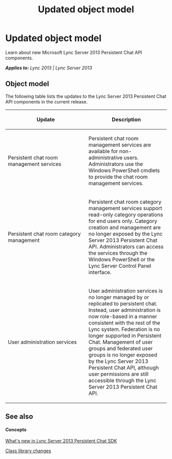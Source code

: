 ﻿---
title: Updated object model
TOCTitle: Updated object model
ms:assetid: 20f5d304-2e81-4eaa-a134-00b0951383a6
ms:mtpsurl: https://msdn.microsoft.com/en-us/library/Dn439201(v=office.15)
ms:contentKeyID: 57101301
ms.date: 07/24/2014
mtps_version: v=office.15
---

# Updated object model

Learn about new Microsoft Lync Server 2013 Persistent Chat API components.


_**Applies to:** Lync 2013 | Lync Server 2013_

## Object model

The following table lists the updates to the Lync Server 2013 Persistent Chat API components in the current release.

<table>
<colgroup>
<col style="width: 50%" />
<col style="width: 50%" />
</colgroup>
<thead>
<tr class="header">
<th><p>Update</p></th>
<th><p>Description</p></th>
</tr>
</thead>
<tbody>
<tr class="odd">
<td><p>Persistent chat room management services</p></td>
<td><p>Persistent chat room management services are available for non-administrative users. Administrators use the Windows PowerShell cmdlets to provide the chat room management services.</p></td>
</tr>
<tr class="even">
<td><p>Persistent chat room category management</p></td>
<td><p>Persistent chat room category management services support read-only category operations for end users only. Category creation and management are no longer exposed by the Lync Server 2013 Persistent Chat API. Administrators can access the services through the Windows PowerShell or the Lync Server Control Panel interface.</p></td>
</tr>
<tr class="odd">
<td><p>User administration services</p></td>
<td><p>User administration services is no longer managed by or replicated to persistent chat. Instead, user administration is now role-based in a manner consistent with the rest of the Lync system. Federation is no longer supported in Persistent Chat. Management of user groups and federated user groups is no longer exposed by the Lync Server 2013 Persistent Chat API, although user permissions are still accessible through the Lync Server 2013 Persistent Chat API.</p></td>
</tr>
</tbody>
</table>


## See also

#### Concepts

[What's new in Lync Server 2013 Persistent Chat SDK](what-s-new-in-lync-server-2013-persistent-chat-sdk.md)

[Class library changes](class-library-changes.md)

